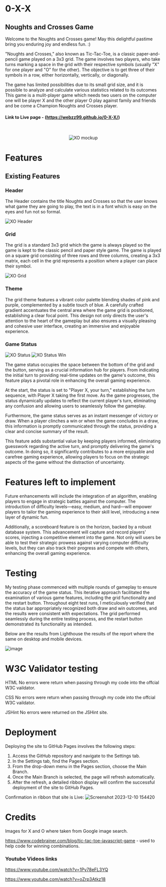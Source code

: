# 0-X-X
## Noughts and Crosses Game

Welcome to the Noughts and Crosses game! May this delightful pastime bring you enduring joy and endless fun. :)

"Noughts and Crosses," also known as Tic-Tac-Toe, is a classic paper-and-pencil game played on a 3x3 grid. The game involves two players, who take turns marking a space in the grid with their respective symbols (usually "X" for one player and "O" for the other). The objective is to get three of their symbols in a row, either horizontally, vertically, or diagonally.

The game has limited possibilities due to its small grid size, and it is possible to analyze and calculate various statistics related to its outcomes
This game is a mulit-player game which needs two users on the computer one will be player X and the other player O play against family and friends and be come a Champion Noughts and Crosses player.

####  Link to Live page - (https://webzz99.github.io/0-X-X/)

 <p align="center">
![XO mockup](https://github.com/webzz99/0-X-X/assets/11245795/1c0fc10b-8ee6-4ed2-8da0-4591b11e7e5b)
 </p>

# Features 

## Existing Features

### Header
The Header contains the title Noughts and Crosses so that the user knows what game they are going to play, the text is in a font which is easy on the eyes and fun not so formal.


![XO Header](https://github.com/webzz99/0-X-X/assets/11245795/d09220ba-5712-49d9-b937-9e5551e5f0b8)

### Grid
The grid is a standard 3x3 grid which the game is always played so the game is kept to the classic pencil and paper style game. 
The game is played on a square grid consisting of three rows and three columns, creating a 3x3 matrix, each cell in the grid represents a position where a player can place their symbol.


![XO Grid](https://github.com/webzz99/0-X-X/assets/11245795/20ac1e27-05ce-4c77-b6b5-9e240935e1be)

### Theme
The grid theme features a vibrant color palette blending shades of pink and purple, complemented by a subtle touch of blue. A carefully crafted gradient accentuates the central area where the game grid is positioned, establishing a clear focal point. This design not only directs the user's attention to the heart of the gameplay but also ensures a visually pleasing and cohesive user interface, creating an immersive and enjoyable experience.


### Game Status

![XO Status](https://github.com/webzz99/0-X-X/assets/11245795/dbb29706-663c-411f-819b-cc1c56d1f6d7)
![XO Status Win](https://github.com/webzz99/0-X-X/assets/11245795/851232df-4616-4cbf-9ea3-113d04021b16)

The game status occupies the space between the bottom of the grid and the button, serving as a crucial information hub for players. From indicating the initial turn to providing real-time updates on the game's outcome, this feature plays a pivotal role in enhancing the overall gaming experience.

At the start, the status is set to "Player X, your turn," establishing the turn sequence, with Player X taking the first move. As the game progresses, the status dynamically updates to reflect the current player's turn, eliminating any confusion and allowing users to seamlessly follow the gameplay.

Furthermore, the game status serves as an instant messenger of victory or draw. When a player clinches a win or when the game concludes in a draw, this information is promptly communicated through the status, providing a clear and concise summary of the result.

This feature adds substantial value by keeping players informed, eliminating guesswork regarding the active turn, and promptly delivering the game's outcome. In doing so, it significantly contributes to a more enjoyable and carefree gaming experience, allowing players to focus on the strategic aspects of the game without the distraction of uncertainty.


# Features left to implement

Future enhancements will include the integration of an algorithm, enabling players to engage in strategic battles against the computer. The introduction of difficulty levels—easy, medium, and hard—will empower players to tailor the gaming experience to their skill level, introducing a new layer of dynamic fun.

Additionally, a scoreboard feature is on the horizon, backed by a robust database system. This advancement will capture and record players' scores, injecting a competitive element into the game. Not only will users be able to test their strategic prowess against varying computer difficulty levels, but they can also track their progress and compete with others, enhancing the overall gaming experience.

# Testing
My testing phase commenced with multiple rounds of gameplay to ensure the accuracy of the game status. This iterative approach facilitated the examination of various game features, including the grid functionality and the restart button. Throughout eight test runs, I meticulously verified that the status bar appropriately recognized both draw and win outcomes, and the results were consistent with expectations. The grid performed seamlessly during the entire testing process, and the restart button demonstrated its functionality as intended.


Below are the results from Lighthouse the results of the report where the same on desktop and mobile devices.

![image](https://github.com/webzz99/0-X-X/assets/11245795/cdacc1f1-809f-4902-815f-d79c2a82adf7)


# W3C Validator testing

HTML
  No errors were return when passing through my code into the offcial W3C vaildator.

CSS
   No errors were return when passing through my code into the offcial W3C vaildator.

JSHint
  No errors were returned on the JSHint site.
  

# Deployment
Deploying the site to GitHub Pages involves the following steps:

1.	Access the GitHub repository and navigate to the Settings tab.
2.	In the Settings tab, find the Pages section.
3.	From the drop-down menu in the Pages section, choose the Main Branch.
4.	Once the Main Branch is selected, the page will refresh automatically.
5.	After the refresh, a detailed ribbon display will confirm the successful deployment of the site to GitHub Pages.

Confirmation in ribbon that site is Live:
![Screenshot 2023-12-10 154420](https://github.com/webzz99/0-X-X/assets/11245795/55f03c2b-555a-4885-be5c-cbb99da3d1fe)


# Credits

Images for X and O where taken from Google image search. 

https://www.codebrainer.com/blog/tic-tac-toe-javascript-game - used to help code for winning combinations. 

### Youtube Videos links

https://www.youtube.com/watch?v=1Py78eFL3YQ

https://www.youtube.com/watch?v=oZrp3Atkz18


